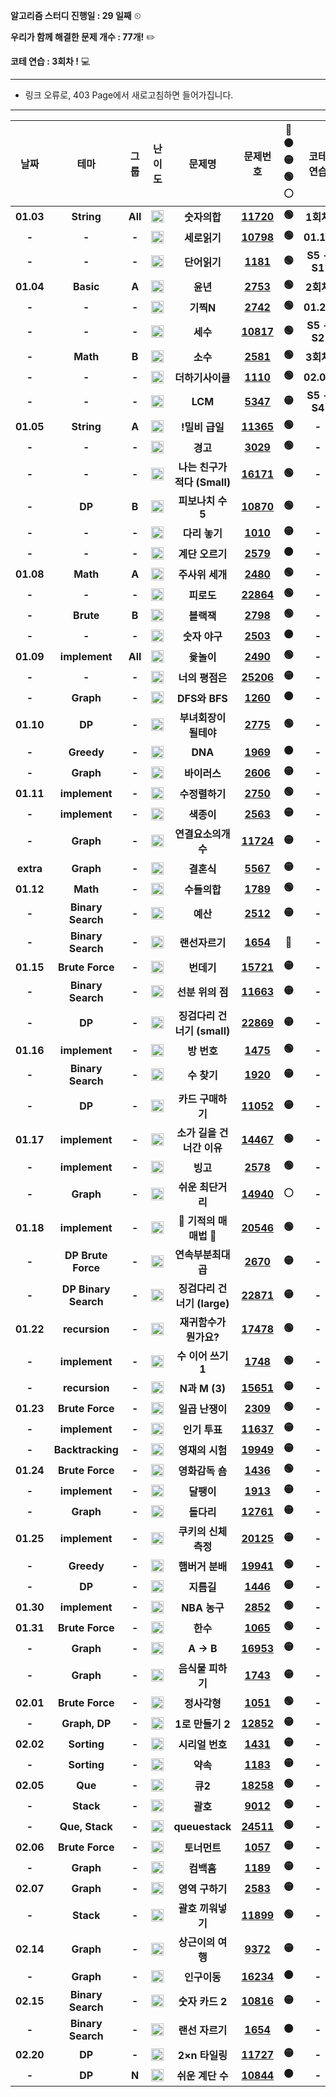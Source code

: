  **알고리즘 스터디 진행일 : 29 일째** ⏲

 **우리가 함께 해결한 문제 개수 : 77개!** ✏️

  **코테 연습  : 3회차 !** 💻

---
- 링크 오류로, 403 Page에서 새로고침하면 들어가집니다.
---

|  **날짜** |       **테마**       | **그룹** |                                         **난이도**                                         |          **문제명**          |                    **문제번호**                    | **🔴🟠🟡🟢⚪** | **코테 연습** | **문제번호** |
|:---------:|:--------------------:|:--------:|:------------------------------------------------------------------------------------------:|:----------------------------:|:--------------------------------------------------:|:---------:|:-------------:|:------------:|
| **01.03** |      **String**      |  **All** |  **<img   height="20px" width="20px"   src="https://static.solved.ac/tier_small/1.svg"/>** |         **숫자의합**         | **[11720](https://www.acmicpc.net/problem/11720)** |   **🟢**   |   **1회차**   |   **1260**   |
|   **-**   |         **-**        |   **-**  |  **<img   height="20px" width="20px"   src="https://static.solved.ac/tier_small/1.svg"/>** |         **세로읽기**         | **[10798](https://www.acmicpc.net/problem/10798)** |   **🟢**   |   **01.19**   |   **1789**   |
|   **-**   |         **-**        |   **-**  |  **<img   height="20px" width="20px"   src="https://static.solved.ac/tier_small/6.svg"/>** |         **단어읽기**         |  **[1181](https://www.acmicpc.net/problem/1181)**  |   **🟢**   |  **S5 - S1**  |   **22869**  |
| **01.04** |       **Basic**      |   **A**  |  **<img   height="20px" width="20px"   src="https://static.solved.ac/tier_small/1.svg"/>** |           **윤년**           |  **[2753](https://www.acmicpc.net/problem/2753)**  |   **🟢**   |   **2회차**   |   **2563**   |
|   **-**   |         **-**        |   **-**  |  **<img   height="20px" width="20px"   src="https://static.solved.ac/tier_small/2.svg"/>** |           **기찍N**          |  **[2742](https://www.acmicpc.net/problem/2742)**  |   **🟢**   |   **01.26**   |   **2579**   |
|   **-**   |         **-**        |   **-**  |  **<img   height="20px" width="20px"   src="https://static.solved.ac/tier_small/3.svg"/>** |           **세수**           | **[10817](https://www.acmicpc.net/problem/10817)** |   **🟢**   |  **S5 - S2**  |   **19949**  |
|   **-**   |       **Math**       |   **B**  |  **<img   height="20px" width="20px"   src="https://static.solved.ac/tier_small/4.svg"/>** |           **소수**           |  **[2581](https://www.acmicpc.net/problem/2581)**  |   **🟢**   |   **3회차**   |   **1748**   |
|   **-**   |         **-**        |   **-**  |  **<img   height="20px" width="20px"   src="https://static.solved.ac/tier_small/5.svg"/>** |       **더하기사이클**       |  **[1110](https://www.acmicpc.net/problem/1110)**  |   **🟢**   |   **02.08**   |   **1436**   |
|   **-**   |         **-**        |   **-**  |  **<img   height="20px" width="20px"   src="https://static.solved.ac/tier_small/6.svg"/>** |            **LCM**           |  **[5347](https://www.acmicpc.net/problem/5347)**  |   **🟡**   |  **S5 - S4**  |   **18258**  |
| **01.05** |      **String**      |   **A**  |  **<img   height="20px" width="20px"   src="https://static.solved.ac/tier_small/2.svg"/>** |        **!밀비 급일**        | **[11365](https://www.acmicpc.net/problem/11365)** |   **🟢**   |     **-**     |     **-**    |
|   **-**   |         **-**        |   **-**  |  **<img   height="20px" width="20px"   src="https://static.solved.ac/tier_small/3.svg"/>** |           **경고**           |  **[3029](https://www.acmicpc.net/problem/3029)**  |   **🟢**   |     **-**     |     **-**    |
|   **-**   |         **-**        |   **-**  |  **<img   height="20px" width="20px"   src="https://static.solved.ac/tier_small/5.svg"/>** | **나는 친구가 적다 (Small)** | **[16171](https://www.acmicpc.net/problem/16171)** |   **🟢**   |     **-**     |     **-**    |
|   **-**   |        **DP**        |   **B**  |  **<img   height="20px" width="20px"   src="https://static.solved.ac/tier_small/4.svg"/>** |       **피보나치 수 5**      | **[10870](https://www.acmicpc.net/problem/10870)** |   **🟢**   |     **-**     |     **-**    |
|   **-**   |         **-**        |   **-**  |  **<img   height="20px" width="20px"   src="https://static.solved.ac/tier_small/6.svg"/>** |         **다리 놓기**        |  **[1010](https://www.acmicpc.net/problem/1010)**  |   **🟡**   |     **-**     |     **-**    |
|   **-**   |         **-**        |   **-**  |  **<img   height="20px" width="20px"   src="https://static.solved.ac/tier_small/8.svg"/>** |        **계단 오르기**       |  **[2579](https://www.acmicpc.net/problem/2579)**  |   **🟠**   |     **-**     |     **-**    |
| **01.08** |       **Math**       |   **A**  |  **<img   height="20px" width="20px"   src="https://static.solved.ac/tier_small/2.svg"/>** |        **주사위 세개**       |  **[2480](https://www.acmicpc.net/problem/2480)**  |   **🟢**   |     **-**     |     **-**    |
|   **-**   |         **-**        |   **-**  |  **<img   height="20px" width="20px"   src="https://static.solved.ac/tier_small/4.svg"/>** |          **피로도**          | **[22864](https://www.acmicpc.net/problem/22864)** |   **🟢**   |     **-**     |     **-**    |
|   **-**   |       **Brute**      |   **B**  |  **<img   height="20px" width="20px"   src="https://static.solved.ac/tier_small/4.svg"/>** |          **블랙잭**          |  **[2798](https://www.acmicpc.net/problem/2798)**  |   **🟢**   |     **-**     |     **-**    |
|   **-**   |         **-**        |   **-**  |  **<img   height="20px" width="20px"   src="https://static.solved.ac/tier_small/8.svg"/>** |         **숫자 야구**        |  **[2503](https://www.acmicpc.net/problem/2503)**  |   **🟠**   |     **-**     |     **-**    |
| **01.09** |     **implement**    |  **All** |  **<img   height="20px" width="20px"   src="https://static.solved.ac/tier_small/3.svg"/>** |          **윷놀이**          |  **[2490](https://www.acmicpc.net/problem/2490)**  |   **🟢**   |     **-**     |     **-**    |
|   **-**   |         **-**        |   **-**  |  **<img   height="20px" width="20px"   src="https://static.solved.ac/tier_small/6.svg"/>** |        **너의 평점은**       | **[25206](https://www.acmicpc.net/problem/25206)** |   **🟡**   |     **-**     |     **-**    |
|   **-**   |       **Graph**      |   **-**  |  **<img   height="20px" width="20px"   src="https://static.solved.ac/tier_small/9.svg"/>** |         **DFS와 BFS**        |  **[1260](https://www.acmicpc.net/problem/1260)**  |   **🟠**   |     **-**     |     **-**    |
| **01.10** |        **DP**        |   **-**  |  **<img   height="20px" width="20px"   src="https://static.solved.ac/tier_small/5.svg"/>** |     **부녀회장이 될테야**    |  **[2775](https://www.acmicpc.net/problem/2775)**  |   **🟢**   |     **-**     |     **-**    |
|   **-**   |      **Greedy**      |   **-**  |  **<img   height="20px" width="20px"   src="https://static.solved.ac/tier_small/7.svg"/>** |            **DNA**           |  **[1969](https://www.acmicpc.net/problem/1969)**  |   **🟠**   |     **-**     |     **-**    |
|   **-**   |       **Graph**      |   **-**  |  **<img   height="20px" width="20px"   src="https://static.solved.ac/tier_small/8.svg"/>** |         **바이러스**         |  **[2606](https://www.acmicpc.net/problem/2606)**  |   **🟡**   |     **-**     |     **-**    |
| **01.11** |     **implement**    |   **-**  |  **<img   height="20px" width="20px"   src="https://static.solved.ac/tier_small/4.svg"/>** |        **수정렬하기**        |  **[2750](https://www.acmicpc.net/problem/2750)**  |   **🟢**   |     **-**     |     **-**    |
|   **-**   |     **implement**    |   **-**  |  **<img   height="20px" width="20px"   src="https://static.solved.ac/tier_small/6.svg"/>** |          **색종이**          |  **[2563](https://www.acmicpc.net/problem/2563)**  |   **🟡**   |     **-**     |     **-**    |
|   **-**   |       **Graph**      |   **-**  |  **<img   height="20px" width="20px"   src="https://static.solved.ac/tier_small/9.svg"/>** |      **연결요소의개수**      | **[11724](https://www.acmicpc.net/problem/11724)** |   **🟡**   |     **-**     |     **-**    |
| **extra** |       **Graph**      |   **-**  |  **<img   height="20px" width="20px"   src="https://static.solved.ac/tier_small/9.svg"/>** |          **결혼식**          |  **[5567](https://www.acmicpc.net/problem/5567)**  |   **🟡**   |     **-**     |     **-**    |
| **01.12** |       **Math**       |   **-**  |  **<img   height="20px" width="20px"   src="https://static.solved.ac/tier_small/6.svg"/>** |         **수들의합**         |  **[1789](https://www.acmicpc.net/problem/1789)**  |   **🟢**   |     **-**     |     **-**    |
|   **-**   |   **Binary Search**  |   **-**  |  **<img   height="20px" width="20px"   src="https://static.solved.ac/tier_small/8.svg"/>** |           **예산**           |  **[2512](https://www.acmicpc.net/problem/2512)**  |   **🟡**   |     **-**     |     **-**    |
|   **-**   |   **Binary Search**  |   **-**  |  **<img   height="20px" width="20px"   src="https://static.solved.ac/tier_small/9.svg"/>** |        **랜선자르기**        |  **[1654](https://www.acmicpc.net/problem/1654)**  |   **🔴**   |     **-**     |     **-**    |
| **01.15** |    **Brute Force**   |   **-**  |  **<img   height="20px" width="20px"   src="https://static.solved.ac/tier_small/6.svg"/>** |          **번데기**          | **[15721](https://www.acmicpc.net/problem/15721)** |   **🟡**   |     **-**     |     **-**    |
|   **-**   |   **Binary Search**  |   **-**  |  **<img   height="20px" width="20px"   src="https://static.solved.ac/tier_small/8.svg"/>** |       **선분 위의 점**       | **[11663](https://www.acmicpc.net/problem/11663)** |   **🟡**   |     **-**     |     **-**    |
|   **-**   |        **DP**        |   **-**  |  **<img   height="20px" width="20px"   src="https://static.solved.ac/tier_small/9.svg"/>** |  **징검다리 건너기 (small)** | **[22869](https://www.acmicpc.net/problem/22869)** |   **🟡**   |     **-**     |     **-**    |
| **01.16** |     **implement**    |   **-**  |  **<img   height="20px" width="20px"   src="https://static.solved.ac/tier_small/6.svg"/>** |          **방 번호**         |  **[1475](https://www.acmicpc.net/problem/1475)**  |   **🟢**   |     **-**     |     **-**    |
|   **-**   |   **Binary Search**  |   **-**  |  **<img   height="20px" width="20px"   src="https://static.solved.ac/tier_small/7.svg"/>** |          **수 찾기**         |  **[1920](https://www.acmicpc.net/problem/1920)**  |   **🟡**   |     **-**     |     **-**    |
|   **-**   |        **DP**        |   **-**  | **<img   height="20px" width="20px"   src="https://static.solved.ac/tier_small/10.svg"/>** |       **카드 구매하기**      | **[11052](https://www.acmicpc.net/problem/11052)** |   **🟡**   |     **-**     |     **-**    |
| **01.17** |     **implement**    |   **-**  |  **<img   height="20px" width="20px"   src="https://static.solved.ac/tier_small/5.svg"/>** |   **소가 길을 건너간 이유**  | **[14467](https://www.acmicpc.net/problem/14467)** |   **🟢**   |     **-**     |     **-**    |
|   **-**   |     **implement**    |   **-**  |  **<img   height="20px" width="20px"   src="https://static.solved.ac/tier_small/7.svg"/>** |           **빙고**           |  **[2578](https://www.acmicpc.net/problem/2578)**  |   **🟢**   |     **-**     |     **-**    |
|   **-**   |       **Graph**      |   **-**  | **<img   height="20px" width="20px"   src="https://static.solved.ac/tier_small/10.svg"/>** |       **쉬운 최단거리**      | **[14940](https://www.acmicpc.net/problem/14940)** |   **⚪**   |     **-**     |     **-**    |
| **01.18** |     **implement**    |   **-**  |  **<img   height="20px" width="20px"   src="https://static.solved.ac/tier_small/6.svg"/>** |     **🐜 기적의 매매법 🐜**    | **[20546](https://www.acmicpc.net/problem/20546)** |   **🟢**   |     **-**     |     **-**    |
|   **-**   |  **DP Brute Force**  |   **-**  |  **<img   height="20px" width="20px"   src="https://static.solved.ac/tier_small/7.svg"/>** |      **연속부분최대곱**      |  **[2670](https://www.acmicpc.net/problem/2670)**  |   **🟡**   |     **-**     |     **-**    |
|   **-**   | **DP Binary Search** |   **-**  | **<img   height="20px" width="20px"   src="https://static.solved.ac/tier_small/10.svg"/>** |  **징검다리 건너기 (large)** | **[22871](https://www.acmicpc.net/problem/22871)** |   **🟡**   |     **-**     |     **-**    |
| **01.22** |     **recursion**    |   **-**  |  **<img   height="20px" width="20px"   src="https://static.solved.ac/tier_small/6.svg"/>** |    **재귀함수가 뭔가요?**    | **[17478](https://www.acmicpc.net/problem/17478)** |   **🟢**   |     **-**     |     **-**    |
|   **-**   |     **implement**    |   **-**  |  **<img   height="20px" width="20px"   src="https://static.solved.ac/tier_small/7.svg"/>** |      **수 이어 쓰기 1**      |  **[1748](https://www.acmicpc.net/problem/1748)**  |   **🟢**   |     **-**     |     **-**    |
|   **-**   |     **recursion**    |   **-**  |  **<img   height="20px" width="20px"   src="https://static.solved.ac/tier_small/8.svg"/>** |         **N과 M (3)**        | **[15651](https://www.acmicpc.net/problem/15651)** |   **🟡**   |     **-**     |     **-**    |
| **01.23** |    **Brute Force**   |   **-**  |  **<img   height="20px" width="20px"   src="https://static.solved.ac/tier_small/5.svg"/>** |        **일곱 난쟁이**       |  **[2309](https://www.acmicpc.net/problem/2309)**  |   **🟢**   |     **-**     |     **-**    |
|   **-**   |     **implement**    |   **-**  |  **<img   height="20px" width="20px"   src="https://static.solved.ac/tier_small/6.svg"/>** |         **인기 투표**        | **[11637](https://www.acmicpc.net/problem/11637)** |   **🟡**   |     **-**     |     **-**    |
|   **-**   |   **Backtracking**   |   **-**  |  **<img   height="20px" width="20px"   src="https://static.solved.ac/tier_small/9.svg"/>** |        **영재의 시험**       | **[19949](https://www.acmicpc.net/problem/19949)** |   **🟡**   |     **-**     |     **-**    |
| **01.24** |    **Brute Force**   |   **-**  |  **<img   height="20px" width="20px"   src="https://static.solved.ac/tier_small/6.svg"/>** |        **영화감독 숌**       |  **[1436](https://www.acmicpc.net/problem/1436)**  |   **🟢**   |     **-**     |     **-**    |
|   **-**   |     **implement**    |   **-**  |  **<img   height="20px" width="20px"   src="https://static.solved.ac/tier_small/8.svg"/>** |          **달팽이**          |  **[1913](https://www.acmicpc.net/problem/1913)**  |   **🟡**   |     **-**     |     **-**    |
|   **-**   |       **Graph**      |   **-**  | **<img   height="20px" width="20px"   src="https://static.solved.ac/tier_small/10.svg"/>** |          **돌다리**          | **[12761](https://www.acmicpc.net/problem/12761)** |   **🟡**   |     **-**     |     **-**    |
| **01.25** |     **implement**    |   **-**  |  **<img   height="20px" width="20px"   src="https://static.solved.ac/tier_small/7.svg"/>** |     **쿠키의 신체 측정**     | **[20125](https://www.acmicpc.net/problem/20125)** |   **🟡**   |     **-**     |     **-**    |
|   **-**   |      **Greedy**      |   **-**  |  **<img   height="20px" width="20px"   src="https://static.solved.ac/tier_small/8.svg"/>** |        **햄버거 분배**       | **[19941](https://www.acmicpc.net/problem/19941)** |   **🟢**   |     **-**     |     **-**    |
|   **-**   |        **DP**        |   **-**  | **<img   height="20px" width="20px"   src="https://static.solved.ac/tier_small/10.svg"/>** |          **지름길**          |  **[1446](https://www.acmicpc.net/problem/1446)**  |   **🟡**   |     **-**     |     **-**    |
| **01.30** |     **implement**    |   **-**  |  **<img   height="20px" width="20px"   src="https://static.solved.ac/tier_small/8.svg"/>** |         **NBA 농구**         |  **[2852](https://www.acmicpc.net/problem/2852)**  |   **🟢**   |     **-**     |     **-**    |
| **01.31** |    **Brute Force**   |   **-**  |  **<img   height="20px" width="20px"   src="https://static.solved.ac/tier_small/7.svg"/>** |           **한수**           |  **[1065](https://www.acmicpc.net/problem/1065)**  |   **🟢**   |     **-**     |     **-**    |
|   **-**   |       **Graph**      |   **-**  |  **<img   height="20px" width="20px"   src="https://static.solved.ac/tier_small/9.svg"/>** |          **A -> B**          | **[16953](https://www.acmicpc.net/problem/16953)** |   **🟡**   |     **-**     |     **-**    |
|   **-**   |       **Graph**      |   **-**  | **<img   height="20px" width="20px"   src="https://static.solved.ac/tier_small/10.svg"/>** |       **음식물 피하기**      |  **[1743](https://www.acmicpc.net/problem/1743)**  |   **🟡**   |     **-**     |     **-**    |
| **02.01** |    **Brute Force**   |   **-**  |  **<img   height="20px" width="20px"   src="https://static.solved.ac/tier_small/8.svg"/>** |         **정사각형**         |  **[1051](https://www.acmicpc.net/problem/1051)**  |   **🟢**   |     **-**     |     **-**    |
|   **-**   |     **Graph, DP**    |   **-**  | **<img   height="20px" width="20px"   src="https://static.solved.ac/tier_small/10.svg"/>** |       **1로 만들기 2**       | **[12852](https://www.acmicpc.net/problem/12852)** |   **🟡**   |     **-**     |     **-**    |
| **02.02** |      **Sorting**     |   **-**  |  **<img   height="20px" width="20px"   src="https://static.solved.ac/tier_small/8.svg"/>** |        **시리얼 번호**       |  **[1431](https://www.acmicpc.net/problem/1431)**  |   **🟡**   |     **-**     |     **-**    |
|   **-**   |      **Sorting**     |   **-**  |  **<img   height="20px" width="20px"   src="https://static.solved.ac/tier_small/9.svg"/>** |           **약속**           |  **[1183](https://www.acmicpc.net/problem/1183)**  |   **🟡**   |     **-**     |     **-**    |
| **02.05** |        **Que**       |   **-**  |  **<img   height="20px" width="20px"   src="https://static.solved.ac/tier_small/7.svg"/>** |            **큐2**           | **[18258](https://www.acmicpc.net/problem/18258)** |   **🟢**   |     **-**     |     **-**    |
|   **-**   |       **Stack**      |   **-**  |  **<img   height="20px" width="20px"   src="https://static.solved.ac/tier_small/7.svg"/>** |           **괄호**           |  **[9012](https://www.acmicpc.net/problem/9012)**  |   **🟢**   |     **-**     |     **-**    |
|   **-**   |    **Que, Stack**    |   **-**  |  **<img   height="20px" width="20px"   src="https://static.solved.ac/tier_small/8.svg"/>** |        **queuestack**        | **[24511](https://www.acmicpc.net/problem/24511)** |   **🟢**   |     **-**     |     **-**    |
| **02.06** |    **Brute Force**   |   **-**  |  **<img   height="20px" width="20px"   src="https://static.solved.ac/tier_small/7.svg"/>** |         **토너먼트**         |  **[1057](https://www.acmicpc.net/problem/1057)**  |   **🟡**   |     **-**     |     **-**    |
|   **-**   |       **Graph**      |   **-**  | **<img   height="20px" width="20px"   src="https://static.solved.ac/tier_small/10.svg"/>** |          **컴백홈**          |  **[1189](https://www.acmicpc.net/problem/1189)**  |   **🟡**   |     **-**     |     **-**    |
| **02.07** |       **Graph**      |   **-**  | **<img   height="20px" width="20px"   src="https://static.solved.ac/tier_small/10.svg"/>** |        **영역 구하기**       |  **[2583](https://www.acmicpc.net/problem/2583)**  |   **🟡**   |     **-**     |     **-**    |
|   **-**   |       **Stack**      |   **-**  |  **<img   height="20px" width="20px"   src="https://static.solved.ac/tier_small/8.svg"/>** |       **괄호 끼워넣기**      | **[11899](https://www.acmicpc.net/problem/11899)** |   **🟢**   |     **-**     |     **-**    |
| **02.14** |       **Graph**      |   **-**  |  **<img   height="20px" width="20px"   src="https://static.solved.ac/tier_small/7.svg"/>** |       **상근이의 여행**      |  **[9372](https://www.acmicpc.net/problem/9372)**  |   **🟡**   |     **-**     |     **-**    |
|   **-**   |       **Graph**      |   **-**  | **<img   height="20px" width="20px"   src="https://static.solved.ac/tier_small/12.svg"/>** |         **인구이동**         | **[16234](https://www.acmicpc.net/problem/16234)** |   **🟠**   |     **-**     |     **-**    |
| **02.15** |   **Binary Search**  |   **-**  |  **<img   height="20px" width="20px"   src="https://static.solved.ac/tier_small/7.svg"/>** |        **숫자 카드 2**       | **[10816](https://www.acmicpc.net/problem/10816)** |   **🟡**   |     **-**     |     **-**    |
|   **-**   |   **Binary Search**  |   **-**  |  **<img   height="20px" width="20px"   src="https://static.solved.ac/tier_small/9.svg"/>** |        **랜선 자르기**       |  **[1654](https://www.acmicpc.net/problem/1654)**  |   **🟠**   |     **-**     |     **-**    |
| **02.20** |        **DP**        |   **-**  |  **<img   height="20px" width="20px"   src="https://static.solved.ac/tier_small/8.svg"/>** |        **2×n 타일링**        | **[11727](https://www.acmicpc.net/problem/11727)** |   **🟡**   |     **-**     |     **-**    |
|   **-**   |        **DP**        |   **N**  | **<img   height="20px" width="20px"   src="https://static.solved.ac/tier_small/10.svg"/>** |       **쉬운 계단 수**       | **[10844](https://www.acmicpc.net/problem/10844)** |   **🟠**   |     **-**     |     **-**    |
